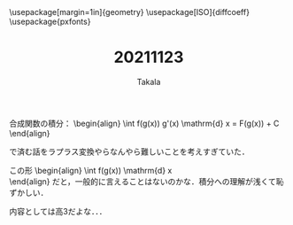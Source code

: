 ﻿---
title: 20211123
yesterday: 20211122
tomorrow: 20211124
days: 697
author: Takala
header-includes:
  - \usepackage[margin=1in]{geometry}
  - \usepackage[ISO]{diffcoeff}
  - \usepackage{pxfonts}
---



合成関数の積分：
\begin{align}
  \int f(g(x)) g'(x) \mathrm{d} x = F(g(x)) + C 
\end{align}


で済む話をラプラス変換やらなんやら難しいことを考えすぎていた．


この形
\begin{align}
  \int f(g(x)) \mathrm{d} x  
\end{align}
だと，一般的に言えることはないのかな．積分への理解が浅くて恥ずかしい．


内容としては高3だよな．．．

